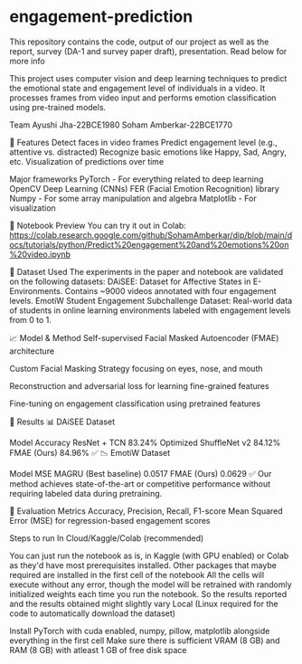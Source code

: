 # engagement-prediction
This repository contains the code, output of our project as well as the report, survey (DA-1 and survey paper draft), presentation. Read below for more info

This project uses computer vision and deep learning techniques to predict the emotional state and engagement level of individuals in a video. It processes frames from video input and performs emotion classification using pre-trained models.

Team
Ayushi Jha-22BCE1980
Soham Amberkar-22BCE1770

🚀 Features
Detect faces in video frames
Predict engagement level (e.g., attentive vs. distracted)
Recognize basic emotions like Happy, Sad, Angry, etc.
Visualization of predictions over time

Major frameworks
PyTorch - For everything related to deep learning
OpenCV
Deep Learning (CNNs)
FER (Facial Emotion Recognition) library
Numpy - For some array manipulation and algebra
Matplotlib - For visualization

📓 Notebook Preview
You can try it out in Colab:
https://colab.research.google.com/github/SohamAmberkar/dip/blob/main/docs/tutorials/python/Predict%20engagement%20and%20emotions%20on%20video.ipynb

📂 Dataset Used
The experiments in the paper and notebook are validated on the following datasets:
DAiSEE: Dataset for Affective States in E-Environments. Contains ~9000 videos annotated with four engagement levels.
EmotiW Student Engagement Subchallenge Dataset: Real-world data of students in online learning environments labeled with engagement levels from 0 to 1.

📈 Model & Method
Self-supervised Facial Masked Autoencoder (FMAE) architecture

Custom Facial Masking Strategy focusing on eyes, nose, and mouth

Reconstruction and adversarial loss for learning fine-grained features

Fine-tuning on engagement classification using pretrained features

🧪 Results
📊 DAiSEE Dataset

Model	Accuracy
ResNet + TCN	83.24%
Optimized ShuffleNet v2	84.12%
FMAE (Ours)	84.96% ✅
📉 EmotiW Dataset

Model	MSE
MAGRU (Best baseline)	0.0517
FMAE (Ours)	0.0629 ✅
Our method achieves state-of-the-art or competitive performance without requiring labeled data during pretraining.

🎯 Evaluation Metrics
Accuracy, Precision, Recall, F1-score
Mean Squared Error (MSE) for regression-based engagement scores

Steps to run
In Cloud/Kaggle/Colab (recommended)

You can just run the notebook as is, in Kaggle (with GPU enabled) or Colab as they'd have most prerequisites installed. Other packages that maybe required are installed in the first cell of the notebook
All the cells will execute without any error, though the model will be retrained with randomly initialized weights each time you run the notebook. So the results reported and the results obtained might slightly vary
Local (Linux required for the code to automatically download the dataset)

Install PyTorch with cuda enabled, numpy, pillow, matplotlib alongside everything in the first cell
Make sure there is sufficient VRAM (8 GB) and RAM (8 GB) with atleast 1 GB of free disk space
